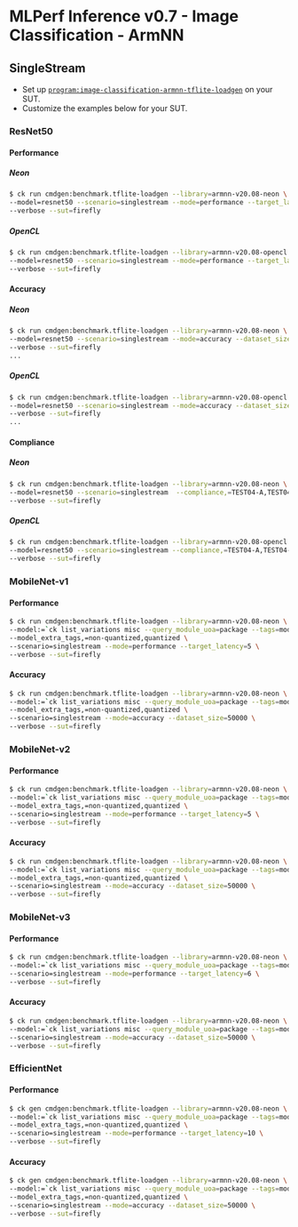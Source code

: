 # MLPerf Inference v0.7 - Image Classification - ArmNN

## SingleStream

- Set up [`program:image-classification-armnn-tflite-loadgen`](https://github.com/ctuning/ck-mlperf/blob/master/program/image-classification-armnn-tflite-loadgen/README.md) on your SUT.
- Customize the examples below for your SUT.

### ResNet50

#### Performance

##### Neon

```bash
$ ck run cmdgen:benchmark.tflite-loadgen --library=armnn-v20.08-neon \
--model=resnet50 --scenario=singlestream --mode=performance --target_latency=400 \
--verbose --sut=firefly
```

##### OpenCL

```bash
$ ck run cmdgen:benchmark.tflite-loadgen --library=armnn-v20.08-opencl \
--model=resnet50 --scenario=singlestream --mode=performance --target_latency=400 \
--verbose --sut=firefly
```

#### Accuracy

##### Neon

```bash
$ ck run cmdgen:benchmark.tflite-loadgen --library=armnn-v20.08-neon \
--model=resnet50 --scenario=singlestream --mode=accuracy --dataset_size=50000 \
--verbose --sut=firefly
...
```

##### OpenCL

```bash
$ ck run cmdgen:benchmark.tflite-loadgen --library=armnn-v20.08-opencl \
--model=resnet50 --scenario=singlestream --mode=accuracy --dataset_size=50000 \
--verbose --sut=firefly
...
```

#### Compliance

##### Neon

```bash
$ ck run cmdgen:benchmark.tflite-loadgen --library=armnn-v20.08-neon \
--model=resnet50 --scenario=singlestream  --compliance,=TEST04-A,TEST04-B,TEST05,TEST01 \
--verbose --sut=firefly
```

##### OpenCL

```bash
$ ck run cmdgen:benchmark.tflite-loadgen --library=armnn-v20.08-opencl \
--model=resnet50 --scenario=singlestream --compliance,=TEST04-A,TEST04-B,TEST05,TEST01 \
--verbose --sut=firefly
```


### MobileNet-v1

#### Performance

```bash
$ ck run cmdgen:benchmark.tflite-loadgen --library=armnn-v20.08-neon \
--model:=`ck list_variations misc --query_module_uoa=package --tags=model,tflite,mobilenet-v1 --variation_prefix=v1- --separator=:` \
--model_extra_tags,=non-quantized,quantized \
--scenario=singlestream --mode=performance --target_latency=5 \
--verbose --sut=firefly
```

#### Accuracy

```bash
$ ck run cmdgen:benchmark.tflite-loadgen --library=armnn-v20.08-neon \
--model:=`ck list_variations misc --query_module_uoa=package --tags=model,tflite,mobilenet-v1 --variation_prefix=v1- --separator=:` \
--model_extra_tags,=non-quantized,quantized \
--scenario=singlestream --mode=accuracy --dataset_size=50000 \
--verbose --sut=firefly
```

### MobileNet-v2

#### Performance

```bash
$ ck run cmdgen:benchmark.tflite-loadgen --library=armnn-v20.08-neon \
--model:=`ck list_variations misc --query_module_uoa=package --tags=model,tflite,mobilenet-v2 --variation_prefix=v2- --separator=:` \
--model_extra_tags,=non-quantized,quantized \
--scenario=singlestream --mode=performance --target_latency=5 \
--verbose --sut=firefly
```

#### Accuracy

```bash
$ ck run cmdgen:benchmark.tflite-loadgen --library=armnn-v20.08-neon \
--model:=`ck list_variations misc --query_module_uoa=package --tags=model,tflite,mobilenet-v2 --variation_prefix=v2- --separator=:` \
--model_extra_tags,=non-quantized,quantized \
--scenario=singlestream --mode=accuracy --dataset_size=50000 \
--verbose --sut=firefly
```

### MobileNet-v3

#### Performance

```bash
$ ck run cmdgen:benchmark.tflite-loadgen --library=armnn-v20.08-neon \
--model:=`ck list_variations misc --query_module_uoa=package --tags=model,tflite,mobilenet-v3 --variation_prefix=v3- --separator=:` \
--scenario=singlestream --mode=performance --target_latency=6 \
--verbose --sut=firefly
```

#### Accuracy

```bash
$ ck run cmdgen:benchmark.tflite-loadgen --library=armnn-v20.08-neon \
--model:=`ck list_variations misc --query_module_uoa=package --tags=model,tflite,mobilenet-v3 --variation_prefix=v3- --separator=:` \
--scenario=singlestream --mode=accuracy --dataset_size=50000 \
--verbose --sut=firefly
```

### EfficientNet

#### Performance

```bash
$ ck gen cmdgen:benchmark.tflite-loadgen --library=armnn-v20.08-neon \
--model:=`ck list_variations misc --query_module_uoa=package --tags=model,tflite,effnet --variation_prefix=lite --separator=:` \
--model_extra_tags,=non-quantized,quantized \
--scenario=singlestream --mode=performance --target_latency=10 \
--verbose --sut=firefly
```

#### Accuracy

```bash
$ ck gen cmdgen:benchmark.tflite-loadgen --library=armnn-v20.08-neon \
--model:=`ck list_variations misc --query_module_uoa=package --tags=model,tflite,effnet --variation_prefix=lite --separator=:` \
--model_extra_tags,=non-quantized,quantized \
--scenario=singlestream --mode=accuracy --dataset_size=50000 \
--verbose --sut=firefly
```
